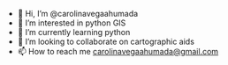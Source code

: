 - 👋 Hi, I’m @carolinavegaahumada
- 👀 I’m interested in python GIS
- 🌱 I’m currently learning python
- 💞️ I’m looking to collaborate on cartographic aids
- 📫 How to reach me carolinavegaahumada@gmail.com

<!---
carolinavegaahumada/carolinavegaahumada is a ✨ special ✨ repository because its `README.md` (this file) appears on your GitHub profile.
You can click the Preview link to take a look at your changes.
--->
